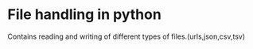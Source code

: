 # File handling in python
Contains reading and writing of different types of files.(urls,json,csv,tsv)

